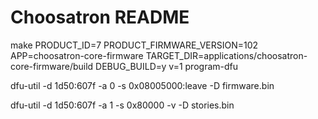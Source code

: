 # Choosatron README

make PRODUCT_ID=7 PRODUCT_FIRMWARE_VERSION=102 APP=choosatron-core-firmware TARGET_DIR=applications/choosatron-core-firmware/build DEBUG_BUILD=y v=1 program-dfu


dfu-util -d 1d50:607f -a 0 -s 0x08005000:leave -D firmware.bin

dfu-util -d 1d50:607f -a 1 -s 0x80000 -v -D stories.bin